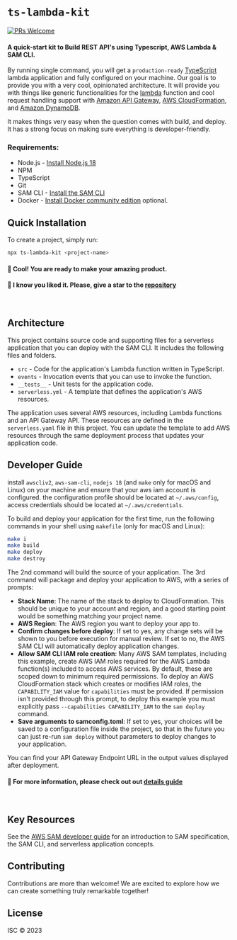 # `ts-lambda-kit`

[![PRs Welcome](https://img.shields.io/badge/PRs-welcome-brightgreen.svg?style=flat-square)](https://makeapullrequest.com)

#### A quick-start kit to Build REST API's using Typescript, AWS Lambda & SAM CLI.


By running single command, you will get a `production-ready` [TypeScript](https://typescriptlang.org) lambda application and fully configured on your machine. Our goal is to provide you with a very cool, opinionated architecture. It will provide you with things like generic functionalities for the [lambda](https://docs.aws.amazon.com/lambda/) function and cool request handling support with [Amazon API Gateway](https://aws.amazon.com/api-gateway/), [AWS CloudFormation](https://aws.amazon.com/cloudformation/), and [Amazon DynamoDB](https://aws.amazon.com/dynamodb/).

It makes things very easy when the question comes with build, and deploy. It has a strong focus on making sure everything is developer-friendly.


### Requirements:

* Node.js - [Install Node.js 18](https://nodejs.org/en/)
* NPM
* TypeScript
* Git
* SAM CLI - [Install the SAM CLI](https://docs.aws.amazon.com/serverless-application-model/latest/developerguide/serverless-sam-cli-install.html)
* Docker - [Install Docker community edition](https://hub.docker.com/search/?type=edition&offering=community) optional.


## Quick Installation

To create a project, simply run:

```bash
npx ts-lambda-kit <project-name>
```


#### 🥇 Cool! You are ready to make your amazing product.
#### 🎯 I know you liked it. Please, give a star to the [repository](https://github.com/DevSazal/ts-lambda-kit.git)
<br />

## Architecture
This project contains source code and supporting files for a serverless application that you can deploy with the SAM CLI. It includes the following files and folders.

- `src` - Code for the application's Lambda function written in TypeScript.
- `events` - Invocation events that you can use to invoke the function.
- `__tests__` - Unit tests for the application code.
- `serverless.yml` - A template that defines the application's AWS resources.

The application uses several AWS resources, including Lambda functions and an API Gateway API. These resources are defined in the `serverless.yaml` file in this project. You can update the template to add AWS resources through the same deployment process that updates your application code.

## Developer Guide

install `awscliv2`, `aws-sam-cli`, `nodejs 18` (and `make` only for macOS and Linux) on your machine and ensure that your aws iam account is configured. the configuration profile should be located at `~/.aws/config`, access credentials should be located at `~/.aws/credentials`.

To build and deploy your application for the first time, run the following commands in your shell using `makefile` (only for macOS and Linux):

```bash
make i
make build
make deploy
make destroy
```

The 2nd command will build the source of your application. The 3rd command will package and deploy your application to AWS, with a series of prompts:

* **Stack Name**: The name of the stack to deploy to CloudFormation. This should be unique to your account and region, and a good starting point would be something matching your project name.
* **AWS Region**: The AWS region you want to deploy your app to.
* **Confirm changes before deploy**: If set to yes, any change sets will be shown to you before execution for manual review. If set to no, the AWS SAM CLI will automatically deploy application changes.
* **Allow SAM CLI IAM role creation**: Many AWS SAM templates, including this example, create AWS IAM roles required for the AWS Lambda function(s) included to access AWS services. By default, these are scoped down to minimum required permissions. To deploy an AWS CloudFormation stack which creates or modifies IAM roles, the `CAPABILITY_IAM` value for `capabilities` must be provided. If permission isn't provided through this prompt, to deploy this example you must explicitly pass `--capabilities CAPABILITY_IAM` to the `sam deploy` command.
* **Save arguments to samconfig.toml**: If set to yes, your choices will be saved to a configuration file inside the project, so that in the future you can just re-run `sam deploy` without parameters to deploy changes to your application.

You can find your API Gateway Endpoint URL in the output values displayed after deployment.

#### 🎯 For more information, please check out out [details guide](https://github.com/DevSazal/ts-lambda-kit/blob/main/DEVGUIDE.md)
<br />

## Key Resources

See the [AWS SAM developer guide](https://docs.aws.amazon.com/serverless-application-model/latest/developerguide/what-is-sam.html) for an introduction to SAM specification, the SAM CLI, and serverless application concepts.

## Contributing

Contributions are more than welcome! We are excited to explore how we can create something truly remarkable together!

## License

ISC © 2023
